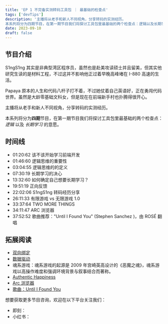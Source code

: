 ```yaml
---
title: 'EP 1 不完备实测转码工具包 ｜ 最基础的检查点'
tags: ['devTips']
description: '主播将从老手和新人不同视角，分享转码的实测经历。
本系列将分为四期节目，在第一期节目我们将探讨工具包里最基础的两个检查点：逻辑以及长期学习的意愿。'
date: 2023-09-10
draft: false
---
```


## 节目介绍

S1ngS1ng 其实是非典型湾区程序员，虽然也是赴美攻读硕士并且留美，但其实他研究生读的是材料工程，不过这并不影响他正过着早晚高峰堵在 I-880 高速的生活。

Papaya 原本的人生和代码八杆子打不着，不过她仗着自己英语好，正在勇闯代码世界。虽然是大龄零基础文科女，但是现在在前端新手村也扑腾得很开心。

主播将从老手和新人不同视角，分享转码的实测经历。

本系列将分为**四期**节目，在第一期节目我们将探讨工具包里最基础的两个检查点：_逻辑_ 以及 _长期学习_ 的意愿。

## 时间线

- 01:20:62 该不该开始学习前端开发
- 01:46:60 逻辑思维的重要性
- 03:04:55 逻辑思维的的定义
- 07:30:19 长期学习的决心
- 13:32:60 如何确定自己想要长期学习？
- 19:51:19 正向反馈
- 22:02:06 S1ngS1ng 转码经历分享
- 26:11:33 有限游戏 vs 无限游戏 1.0
- 33:37:64 TWO MORE THINGS
- 34:11:47 ARC 浏览器
- 37:52:52 歌曲推荐："Until I Found You" (Stephen Sanchez
  )，由 ROSÉ 翻唱

## 拓展阅读

- [双向绑定](https://angular.io/guide/two-way-binding)
- [数据驱动](https://en.wikipedia.org/wiki/Data-driven_programming)
- 魂系游戏：魂系游戏的起源是 2009 年宫崎英高设计的《恶魔之魂》，魂系游戏以高操作难度和强调环境背景与叙事结合而著称。
- [Authentic Happiness](https://www.authentichappiness.sas.upenn.edu/)
- [Arc 浏览器](https://arc.net/)
- [歌曲：Until I Found You](https://www.youtube.com/watch?v=WfEiabOTH8Y)

想要获取更多节目咨询，欢迎在以下平台关注我们：

- 即刻：
- 小红书：
